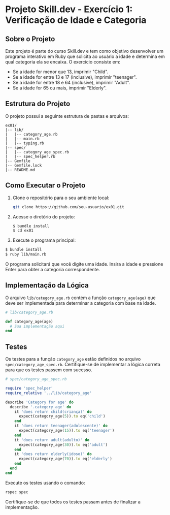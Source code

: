 # Projeto Skill.dev - Exercício 1: Verificação de Idade e Categoria

## Sobre o Projeto

Este projeto é parte do curso Skill.dev e tem como objetivo desenvolver um programa interativo em Ruby que solicita ao usuário a idade e determina em qual categoria ela se encaixa. O exercício consiste em:

- Se a idade for menor que 13, imprimir "Child".
- Se a idade for entre 13 e 17 (inclusive), imprimir "teenager".
- Se a idade for entre 18 e 64 (inclusive), imprimir "Adult".
- Se a idade for 65 ou mais, imprimir "Elderly".

## Estrutura do Projeto

O projeto possui a seguinte estrutura de pastas e arquivos:

```
ex01/
|-- lib/
|   |-- category_age.rb
|   |-- main.rb
|   |-- typing.rb
|-- spec/
|   |-- category_age_spec.rb
|   |-- spec_helper.rb
|-- Gemfile
|-- Gemfile.lock
|-- README.md
```

## Como Executar o Projeto

1. Clone o repositório para o seu ambiente local:

   ```bash
   git clone https://github.com/seu-usuario/ex01.git
   ```

2. Acesse o diretório do projeto:

   ```bash
   $ bundle install
   $ cd ex01
   ```

3. Execute o programa principal:

```bash
$ bundle install
$ ruby lib/main.rb
```

   O programa solicitará que você digite uma idade. Insira a idade e pressione Enter para obter a categoria correspondente.

## Implementação da Lógica

O arquivo `lib/category_age.rb` contém a função `category_age(age)` que deve ser implementada para determinar a categoria com base na idade.

```ruby
# lib/category_age.rb

def category_age(age)
  # Sua implementação aqui
end
```

## Testes

Os testes para a função `category_age` estão definidos no arquivo `spec/category_age_spec.rb`. Certifique-se de implementar a lógica correta para que os testes passem com sucesso.

```ruby
# spec/category_age_spec.rb

require 'spec_helper'
require_relative '../lib/category_age'

describe 'Category for age' do
  describe '.category_age' do
    it 'does return child(criança)' do
      expect(category_age(5)).to eq('child')
    end
    it 'does return teenager(adolescente)' do
      expect(category_age(15)).to eq('teenager')
    end
    it 'does return adult(adulto)' do
      expect(category_age(30)).to eq('adult')
    end
    it 'does return elderly(idoso)' do
      expect(category_age(70)).to eq('elderly')
    end
  end
end
```

Execute os testes usando o comando:

```bash
rspec spec
```

Certifique-se de que todos os testes passam antes de finalizar a implementação.
